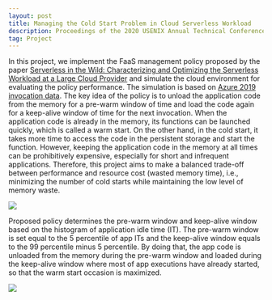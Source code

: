 ```yaml
---
layout: post
title: Managing the Cold Start Problem in Cloud Serverless Workload
description: Proceedings of the 2020 USENIX Annual Technical Conference
tag: Project
---
```


In this project, we implement the FaaS management policy proposed by the paper [Serverless in the Wild: Characterizing and Optimizing the Serverless Workload at a Large Cloud Provider](https://www.usenix.org/conference/atc20/presentation/shahrad) and simulate the cloud environment for evaluating the policy performance. The simulation is based on [Azure 2019 invocation data](https://github.com/Azure/AzurePublicDataset). The key idea of the policy is to unload the application code from the memory for a pre-warm window of time and load the code again for a keep-alive window of time for the next invocation. When the application code is already in the memory, its functions can be launched quickly, which is called a warm start. On the other hand, in the cold start, it takes more time to access the code in the persistent storage and start the function. However, keeping the application code in the memory at all times can be prohibitively expensive, especially for short and infrequent applications. Therefore, this project aims to make a balanced trade-off between performance and resource cost (wasted memory time), i.e., minimizing the number of cold starts while maintaining the low level of memory waste.

![](https://pic1.zhimg.com/80/v2-e4d74d646c1821885d2f53977ec44efc_1440w.webp)

Proposed policy determines the pre-warm window and keep-alive window based on the histogram of application idle time (IT). The pre-warm window is set equal to the 5 percentile of app ITs and the keep-alive window equals to the 99 percentile minus 5 percentile. By doing that, the app code is unloaded from the memory during the pre-warm window and loaded during the keep-alive window where most of app executions have already started, so that the warm start occasion is maximized.

![](http://siyue-zhang.github.io/images/faas.png)

